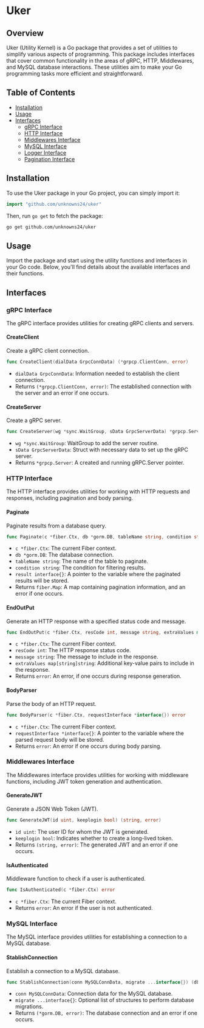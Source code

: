 # Uker

## Overview

Uker (Utility Kernel) is a Go package that provides a set of utilities to simplify various aspects of programming. This package includes interfaces that cover common functionality in the areas of gRPC, HTTP, Middlewares, and MySQL database interactions. These utilities aim to make your Go programming tasks more efficient and straightforward.

## Table of Contents

-   [Installation](#installation)
-   [Usage](#usage)
-   [Interfaces](#interfaces)
    -   [gRPC Interface](#grpc-interface)
    -   [HTTP Interface](#http-interface)
    -   [Middlewares Interface](#middlewares-interface)
    -   [MySQL Interface](#mysql-interface)
    -   [Logger Interface](#todo)
    -   [Pagination Interface](#todo)

## Installation

To use the Uker package in your Go project, you can simply import it:

```go
import "github.com/unknowns24/uker"
```

Then, run `go get` to fetch the package:

```bash
go get github.com/unknowns24/uker
```

## Usage

Import the package and start using the utility functions and interfaces in your Go code. Below, you'll find details about the available interfaces and their functions.

## Interfaces

### gRPC Interface

The gRPC interface provides utilities for creating gRPC clients and servers.

#### CreateClient

Create a gRPC client connection.

```go
func CreateClient(dialData GrpcConnData) (*grpcp.ClientConn, error)
```

-   `dialData GrpcConnData`: Information needed to establish the client connection.
-   Returns `(*grpcp.ClientConn, error)`: The established connection with the server and an error if one occurs.

#### CreateServer

Create a gRPC server.

```go
func CreateServer(wg *sync.WaitGroup, sData GrpcServerData) *grpcp.Server
```

-   `wg *sync.WaitGroup`: WaitGroup to add the server routine.
-   `sData GrpcServerData`: Struct with necessary data to set up the gRPC server.
-   Returns `*grpcp.Server`: A created and running gRPC.Server pointer.

### HTTP Interface

The HTTP interface provides utilities for working with HTTP requests and responses, including pagination and body parsing.

#### Paginate

Paginate results from a database query.

```go
func Paginate(c *fiber.Ctx, db *gorm.DB, tableName string, condition string, result interface{}) (fiber.Map, error)
```

-   `c *fiber.Ctx`: The current Fiber context.
-   `db *gorm.DB`: The database connection.
-   `tableName string`: The name of the table to paginate.
-   `condition string`: The condition for filtering results.
-   `result interface{}`: A pointer to the variable where the paginated results will be stored.
-   Returns `fiber.Map`: A map containing pagination information, and an error if one occurs.

#### EndOutPut

Generate an HTTP response with a specified status code and message.

```go
func EndOutPut(c *fiber.Ctx, resCode int, message string, extraValues map[string]string) error
```

-   `c *fiber.Ctx`: The current Fiber context.
-   `resCode int`: The HTTP response status code.
-   `message string`: The message to include in the response.
-   `extraValues map[string]string`: Additional key-value pairs to include in the response.
-   Returns `error`: An error, if one occurs during response generation.

#### BodyParser

Parse the body of an HTTP request.

```go
func BodyParser(c *fiber.Ctx, requestInterface *interface{}) error
```

-   `c *fiber.Ctx`: The current Fiber context.
-   `requestInterface *interface{}`: A pointer to the variable where the parsed request body will be stored.
-   Returns `error`: An error if one occurs during body parsing.

### Middlewares Interface

The Middlewares interface provides utilities for working with middleware functions, including JWT token generation and authentication.

#### GenerateJWT

Generate a JSON Web Token (JWT).

```go
func GenerateJWT(id uint, keeplogin bool) (string, error)
```

-   `id uint`: The user ID for whom the JWT is generated.
-   `keeplogin bool`: Indicates whether to create a long-lived token.
-   Returns `(string, error)`: The generated JWT and an error if one occurs.

#### IsAuthenticated

Middleware function to check if a user is authenticated.

```go
func IsAuthenticated(c *fiber.Ctx) error
```

-   `c *fiber.Ctx`: The current Fiber context.
-   Returns `error`: An error if the user is not authenticated.

### MySQL Interface

The MySQL interface provides utilities for establishing a connection to a MySQL database.

#### StablishConnection

Establish a connection to a MySQL database.

```go
func StablishConnection(conn MySQLConnData, migrate ...interface{}) (db *gorm.DB, err error)
```

-   `conn MySQLConnData`: Connection data for the MySQL database.
-   `migrate ...interface{}`: Optional list of structures to perform database migrations.
-   Returns `(*gorm.DB, error)`: The database connection and an error if one occurs.
